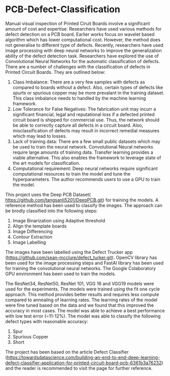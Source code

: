 # PCB-Defect-Classification

Manual visual inspection of Printed Ciruit Boards involve a significant amount of cost and expertise. Researchers have used various methods for defect detection on a PCB board.
Earlier works focus on wavelet based algorithm which has lower computational cost. However, the method does not generalise to different type of defects. 
Recently, researchers have used image processing with deep neural networks to improve the generalization ability of the defect detection task. 
Researchers have explored the use of Convolutional Neural Networks for the automatic classification of defects. There are a number of challenges with the classification
of defects in Printed Circuit Boards. They are outlined below: 
1. Class Imbalance: There are a very few samples with defects as compared to boards without a defect. Also, certain types of defects like spurts or spurious copper may be
                    more prevalant in the training dataset. This class imbalance needs to handled by the machine learning framework.
2. Low Tolerance for False Negatives: The fabrication unit may incurr a significant financial, legal and reputational loss if a defected printed circuit board is 
                                      shipped for commercial use. Thus, the network should be able to correctly capture all defects in a circuit board. Also, 
                                      misclassification of defects may result in incorrect remedial measures which may lead to losses. 
3. Lack of training data: There are a few small public datasets which may be used to train the neural network. Convolutional Neural networks require large amounts
                          of training data. Transfer learning provides a viable alternative. This also enables the framework to leverage state of the art models for 
                          classification.
4. Computational requirement: Deep neural networks require significant computational resources to train the model and tune the hyperparameters. The author recommends users to use a GPU
                              to train the model.
                              
                              
This project uses the Deep PCB Dataset( https://github.com/tangsanli5201/DeepPCB.git) for training the models. A reference method has been used to classify the images.
The approach can be brodly classified into the following steps:
1. Image Binarization using Adaptive threshold
2. Align the template boards
3. Image Differencing 
4. Contour Extraction
5. Image Labelling 

The images have been labelled using the Defect Trucker app (https://github.com/sean-mcclure/defect_turker.git). OpenCV library has been used for the image processing 
steps and FastAI library has been used for training the convolutional neural networks. The Google Colaboratory GPU environment has been used to train the models.

The ResNet34, ResNet50, ResNet 101, VGG 16 and VGG19 models were used for the experiments. The models were trained using the fit one cycle approach. 
This method provides better results and requires less compute compared to annealing of learning rates. The learning rates of the model were fine tuned based 
on the data and we found that this improved the accuracy in most cases. The model was able to achieve a best performance with low test error (~11-12%). The model was able
to classify the following defect types with reasonable accuracy:
1. Spur
2. Spurious Copper
3. Short 

The project has been based on the article Defect Classifier (https://towardsdatascience.com/building-an-end-to-end-deep-learning-defect-classifier-application-for-printed-circuit-board-pcb-6361b3a76232) and the reader is recommended to visit the page for further reference. 
